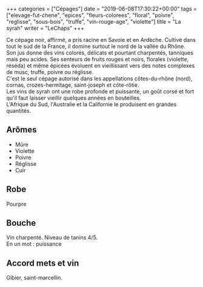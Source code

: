 +++
categories = ["Cépages"]
date = "2019-06-08T17:30:22+00:00"
tags = ["elevage-fut-chene", "epices", "fleurs-colorees", "floral", "poivre", "reglisse", "sous-bois", "truffe", "vin-rouge-age", "violette"] 
title = "La syrah"
writer = "LeChaps"
+++

Ce cépage noir, affirmé, a pris racine en Savoie et en Ardèche. Cultivé dans tout le sud de la France, il domine surtout le nord de la vallée du Rhône.  
Son jus donne des vins colorés, délicats et pourtant charpentés, tanniques mais peu acides. Ses senteurs de fruits rouges et noirs, florales (violette, réséda) et même épicées évoluent en vieillissant vers des notes complexes de musc, truffe, poivre ou réglisse.  
C'est le seul cépage autorisé dans les appellations côtes-du-rhône (nord), cornas, crozes-hermitage, saint-joseph et côte-rôtie.  
Les vins de syrah ont une robe profonde et puissante, un goût corsé et fort qu'il faut laisser vieillir quelques années en bouteilles.  
L'Afrique du Sud, l'Australie et la Californie le produisent en grandes quantités.

## Arômes

* Mûre
* Violette
* Poivre
* Réglisse
* Cuir

## Robe

Pourpre

## Bouche

Vin charpenté. Niveau de tanins 4/5.  
En un mot : puissance

## Accord mets et vin

Gibier, saint-marcellin.
